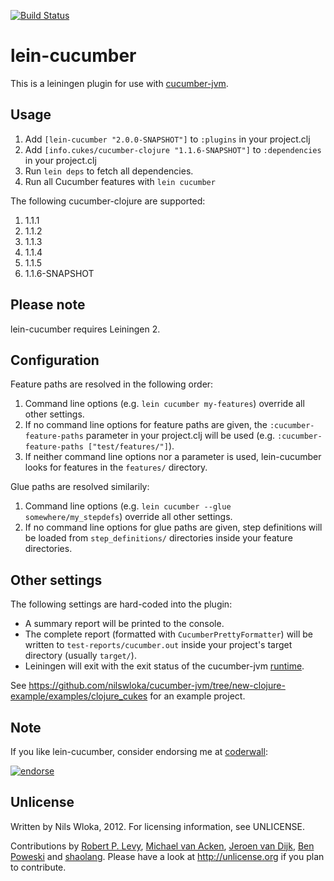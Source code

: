 [![Build Status](https://secure.travis-ci.org/nilswloka/lein-cucumber.png)](http://travis-ci.org/nilswloka/lein-cucumber)

# lein-cucumber

This is a leiningen plugin for use with [cucumber-jvm](https://github.com/cucumber/cucumber-jvm).

## Usage

1. Add `[lein-cucumber "2.0.0-SNAPSHOT"]` to `:plugins` in your project.clj
2. Add `[info.cukes/cucumber-clojure "1.1.6-SNAPSHOT"]` to `:dependencies` in
   your project.clj
3. Run `lein deps` to fetch all dependencies.
4. Run all Cucumber features with `lein cucumber`

The following cucumber-clojure are supported:

1. 1.1.1
1. 1.1.2
1. 1.1.3
1. 1.1.4
1. 1.1.5
1. 1.1.6-SNAPSHOT

## Please note

lein-cucumber requires Leiningen 2.

## Configuration

Feature paths are resolved in the following order:

1. Command line options (e.g. `lein cucumber my-features`) override all other settings.
2. If no command line options for feature paths are given, the `:cucumber-feature-paths` parameter in your project.clj will be used (e.g. `:cucumber-feature-paths ["test/features/"]`).
3. If neither command line options nor a parameter is used, lein-cucumber looks for features in the `features/` directory.

Glue paths are resolved similarily:

1. Command line options (e.g. `lein cucumber --glue somewhere/my_stepdefs`) override all other settings.
2. If no command line options for glue paths are given, step definitions will be loaded from `step_definitions/` directories inside your feature directories.

## Other settings

 The following settings are hard-coded into the plugin:

* A summary report will be printed to the console. 
* The complete report (formatted with `CucumberPrettyFormatter`) will be written to `test-reports/cucumber.out` inside your project's target directory (usually `target/`).
* Leiningen will exit with the exit status of the cucumber-jvm [runtime](https://github.com/cucumber/cucumber-jvm/blob/master/core/src/main/java/cucumber/runtime/Runtime.java).

See https://github.com/nilswloka/cucumber-jvm/tree/new-clojure-example/examples/clojure_cukes for an example project.

## Note

If you like lein-cucumber, consider endorsing me at [coderwall](http://coderwall.com/nilswloka): 

[![endorse](http://api.coderwall.com/nilswloka/endorsecount.png)](http://coderwall.com/nilswloka)

## Unlicense
Written by Nils Wloka, 2012. For licensing information, see UNLICENSE.

Contributions by [Robert P. Levy](https://github.com/rplevy-draker), [Michael van Acken](https://github.com/mva), [Jeroen van Dijk](https://github.com/jeroenvandijk), [Ben Poweski](https://github.com/bpoweski) and [shaolang](https://github.com/shaolang). Please have a look at http://unlicense.org if you plan to contribute.

